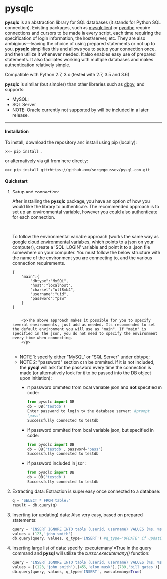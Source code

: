 <h1>pysqlc</h1>

<p>
<b>pysqlc</b> is an abstraction library for SQL databases (it stands for Python SQL connection). Existing packages, such as <a href="https://pypi.python.org/pypi/mysqlclient">mysqlclient</a> or <a href="https://github.com/mkleehammer/pyodbc">pyodbc</a> require connections and cursors to be made in every script, each time requiring the specification of login information, the host/server, etc. They are also ambigious—leaving the choice of using prepared statements or not up to you. <b>pysqlc</b> simplifies this and allows you to setup your connection once, and then utilize it whenever needed. It also enables easy use of prepared statements. It also faciliates working with multiple databases and makes authentication relatively simple.
</p>

<p>
Compatible with Python 2.7, 3.x (tested with 2.7, 3.5 and 3.6)
</p>


<b>pysqlc</b> is similar (but simpler) than other libraries such as <a href="https://github.com/whiteclover/dbpy">dbpy</a>, and supports:
<ul>
   <li>MySQL;</li>
   <li>SQL Server</li>
   <li>NOTE: Oracle currently not supported by will be included in a later release.</li>
   
</ul>
<hr>

<h4>Installation</h4>
<p>To install, download the repository and install using pip (locally):</p>

    >>> pip install .

<p>or alternatively via git from here directly:</p>

    >>> pip install git+https://github.com/sergegoussev/pysql-con.git

<h4>Quickstart</h4>
<ol>
   <li>Setup and connection:
      <br>
      <p>After installing the <b>pysqlc</b> package, you have an option of how you would like the library to authenticate. The recommended approach is to set up an environmental variable, however you could also authenticate for each connection.</p>
        <br>
        <p>To follow the environmental variable approach (works the same way as <a href="https://cloud.google.com/deployment-manager/docs/configuration/templates/use-environment-variables">google cloud environmental variables</a>, which points to a json on your computer), create a 'SQL_LOGIN' variable and point it to a .json file somewhere on your computer. You must follow the below structure with the name of the environment you are connecting to, and the various connection requirements.</p>
   
    {
    	"main":{
    		"dbtype":"MySQL",
    		"host":"localhost",
    		"charset":"utf8mb4",
    		"username":"uid",
    		"password":"psw"
    	}
    }
     
        
        <p>The above approach makes it possible for you to specify several environments, just add as needed. Its recommended to set the default environment you will use as "main". If "main" is specified in the json, you do not need to specify the environment every time when connecting. 
        </p>
     
<br>
   <ul>
      <li>NOTE 1: specify either "MySQL" or "SQL Server" under dbtype;</li>
      <li>NOTE 2: "password" section can be ommited. If it is not included, the <b>pysql</b> will ask for the password every time the connection is made (or alternatively look for it to be passed into the DB object upon initiation):</li>
      <ul>
         <li>if password ommited from local variable json and <b>not</b> specified in code:</li>

```python
from pysqlc import DB
db = DB('testdb')
Enter password to login to the database server: #prompt
'pass'
Successfully connected to testdb
```
    
<li>if password ommited from local variable json, but specified in code:</li>

```python
from pysqlc import DB
db = DB('testdb', password='pass')
Successfully connected to testdb
```

<li>if password included in json:</li>

```python
from pysqlc import DB
db = DB('testdb')
Successfully connected to testdb
```
   </ul>
   </ul>
</li>

<li>Extracting data:
Extraction is super easy once connected to a database:
   
```python
q = "SELECT * FROM table;"
result = db.query(q)
```
</li>

<li>Inserting (or updating) data:
Also very easy, based on prepared statements:

```python
query = "INSERT IGNORE INTO table (userid, username) VALUES (%s, %s);"
values = (123,'john smith')
db.query(query, values, q_type='INSERT') #q_type='UPDATE' if updating
```

</li>
<li>Inserting large list of data: specify 'executemany'=True in the query command and <b>pysql</b> will utilize the <i>cursor.executemany()</i> function:
   
```python
query = "INSERT IGNORE INTO table (userid, username) VALUES (%s, %s);"
values = [(123,'john smith'),(456,'elon musk'),(789,'bill gates')]
db.query(query, values, q_type='INSERT', executemany=True)
```
</li>

